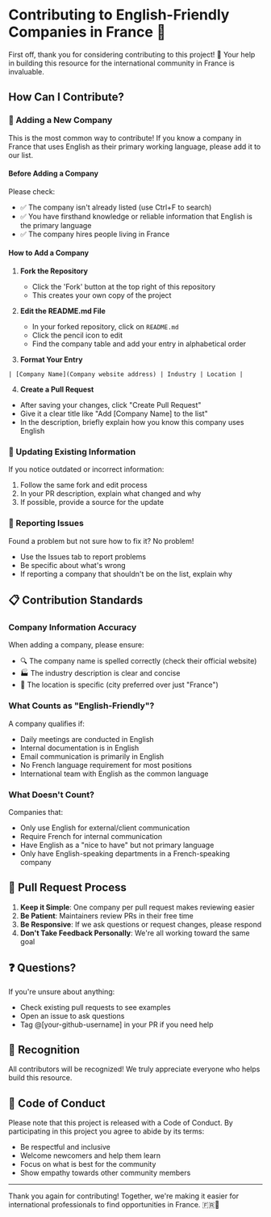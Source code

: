 # Contributing to English-Friendly Companies in France 🤝

First off, thank you for considering contributing to this project! 🎉 Your help in building this resource for the international community in France is invaluable.

## How Can I Contribute?

### 🏢 Adding a New Company

This is the most common way to contribute! If you know a company in France that uses English as their primary working language, please add it to our list.

#### Before Adding a Company

Please check:
- ✅ The company isn't already listed (use Ctrl+F to search)
- ✅ You have firsthand knowledge or reliable information that English is the primary language
- ✅ The company hires people living in France

#### How to Add a Company

1. **Fork the Repository**
   - Click the 'Fork' button at the top right of this repository
   - This creates your own copy of the project

2. **Edit the README.md File**
   - In your forked repository, click on `README.md`
   - Click the pencil icon to edit
   - Find the company table and add your entry in alphabetical order

3. **Format Your Entry**

```
| [Company Name](Company website address) | Industry | Location |
```

4. **Create a Pull Request**
- After saving your changes, click "Create Pull Request"
- Give it a clear title like "Add [Company Name] to the list"
- In the description, briefly explain how you know this company uses English

### 📝 Updating Existing Information

If you notice outdated or incorrect information:

1. Follow the same fork and edit process
2. In your PR description, explain what changed and why
3. If possible, provide a source for the update

### 🐛 Reporting Issues

Found a problem but not sure how to fix it? No problem!

- Use the Issues tab to report problems
- Be specific about what's wrong
- If reporting a company that shouldn't be on the list, explain why

## 📋 Contribution Standards

### Company Information Accuracy

When adding a company, please ensure:
- 🔍 The company name is spelled correctly (check their official website)
- 🏭 The industry description is clear and concise
- 📍 The location is specific (city preferred over just "France")

### What Counts as "English-Friendly"?

A company qualifies if:
- Daily meetings are conducted in English
- Internal documentation is in English
- Email communication is primarily in English
- No French language requirement for most positions
- International team with English as the common language

### What Doesn't Count?

Companies that:
- Only use English for external/client communication
- Require French for internal communication
- Have English as a "nice to have" but not primary language
- Only have English-speaking departments in a French-speaking company

## 🚀 Pull Request Process

1. **Keep it Simple**: One company per pull request makes reviewing easier
2. **Be Patient**: Maintainers review PRs in their free time
3. **Be Responsive**: If we ask questions or request changes, please respond
4. **Don't Take Feedback Personally**: We're all working toward the same goal

## ❓ Questions?

If you're unsure about anything:
- Check existing pull requests to see examples
- Open an issue to ask questions
- Tag @[your-github-username] in your PR if you need help

## 🌟 Recognition

All contributors will be recognized! We truly appreciate everyone who helps build this resource.

## 📜 Code of Conduct

Please note that this project is released with a Code of Conduct. By participating in this project you agree to abide by its terms:

- Be respectful and inclusive
- Welcome newcomers and help them learn
- Focus on what is best for the community
- Show empathy towards other community members

---

Thank you again for contributing! Together, we're making it easier for international professionals to find opportunities in France. 🇫🇷💼
